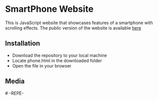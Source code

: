 <h1>SmartPhone Website</h1>
This is JavaScript website that showcases features of a smartphone with scrolling effects. The public version of the website is available <a href="http://www.gtxr.club/">here</a>
<h2>Installation</h2>
<ul>
	<li>Download the repository to your local machine</li>
	<li>Locate phone.html in the downloaded folder</li>
	<li>Open the file in your browser</li>
</ul>
<h2>Media</h2>
# -REPE-

